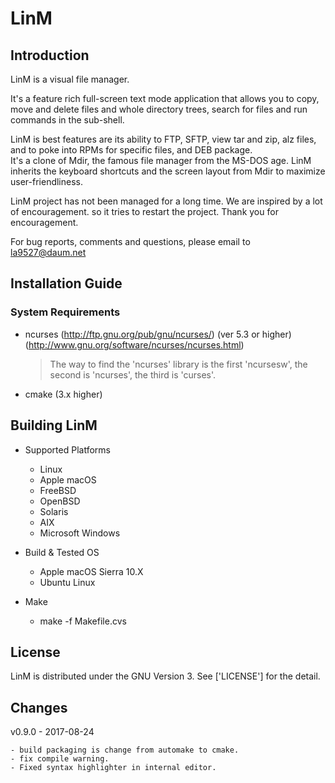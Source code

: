 # LinM

## Introduction

  LinM is a visual file manager.
  
  It's a feature rich full-screen text mode application that allows you to copy, move and
  delete files and whole directory trees, search for files and run commands in the sub-shell.
   
  LinM is best features are its ability to FTP, SFTP, view tar and zip, alz files, and to poke into RPMs for specific files, and DEB package.   
  It's a clone of Mdir, the famous file manager from the MS-DOS age.
  LinM inherits the keyboard shortcuts and the screen layout from Mdir to maximize user-friendliness.
  
  LinM project has not been managed for a long time.
  We are inspired by a lot of encouragement. so it tries to restart the project. Thank you for encouragement.
  
  For bug reports, comments and questions, please email to la9527@daum.net

## Installation Guide

### System Requirements
  
   * ncurses (http://ftp.gnu.org/pub/gnu/ncurses/) (ver 5.3 or higher)
     (http://www.gnu.org/software/ncurses/ncurses.html)	

        > The way to find the 'ncurses' library is the first 'ncursesw', 
        the second is 'ncurses', the third is 'curses'.         

   * cmake (3.x higher)

## Building LinM

  * Supported Platforms
      
      - Linux
      - Apple macOS
      - FreeBSD
      - OpenBSD
      - Solaris
      - AIX      
      - Microsoft Windows
      
  * Build & Tested OS
      
      - Apple macOS Sierra 10.X
      - Ubuntu Linux

  * Make

      - make -f Makefile.cvs

## License

 LinM is distributed under the GNU Version 3.
 See ['LICENSE'] for the detail.

## Changes

v0.9.0 - 2017-08-24

    - build packaging is change from automake to cmake.
    - fix compile warning.
    - Fixed syntax highlighter in internal editor.

